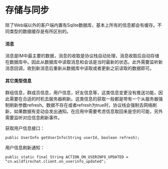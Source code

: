 # 存储与同步
除了Web端以外的客户端内置有Sqlite数据库，基本上所有的信息都会有缓存。不同类型的数据缓存是有所区别的。

#### 消息
消息是IM中最主要的数据，消息的收取是协议栈自动处理，消息收取后自动存储在数据库中。因此从数据库中读取消息和会话是当时最新的状态。此外需要监听新消息回调，收到新消息后重新从数据库中读取或者更新之前读取的数据即可。

#### 其它类型信息
群组信息，群成员信息，用户信息，好友信息等，这类信息变更没有推送功能，因此需要在合适的时机去服务器刷新。这类信息的获取一般都是带有一个从服务器强制刷新参数refresh。数据不存在或者refresh为true时，协议栈会强制去网络刷新，如果数据有变动会发出通知。在应用中需要考虑信息取回来是空的可能，另外需要监听对应信息刷新事件。

获取用户信息接口：
```
public UserInfo getUserInfo(String userId, boolean refresh);
```

用户信息刷新通知：
```
public static final String ACTION_ON_USERINFO_UPDATED = "cn.wildfirechat.client.on_userinfo_updated";
```
